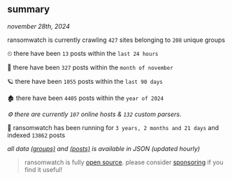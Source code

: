 
## summary
_november 28th, 2024_

ransomwatch is currently crawling `427` sites belonging to `208` unique groups

⏲ there have been `13` posts within the `last 24 hours`

🦈 there have been `327` posts within the `month of november`

🪐 there have been `1055` posts within the `last 90 days`

🏚 there have been `4405` posts within the `year of 2024`

_⚙️ there are currently `107` online hosts & `132` custom parsers._

🦕 ransomwatch has been running for `3 years, 2 months and 21 days` and indexed `13862` posts

_all data  [(groups)](http://ransomwhat.telemetry.ltd/groups) and [(posts)](http://ransomwhat.telemetry.ltd/posts) is available in JSON (updated hourly)_

> ransomwatch is fully [open source](https://github.com/joshhighet/ransomwatch#ransomwatch--). please consider [sponsoring](https://github.com/sponsors/joshhighet) if you find it useful!
